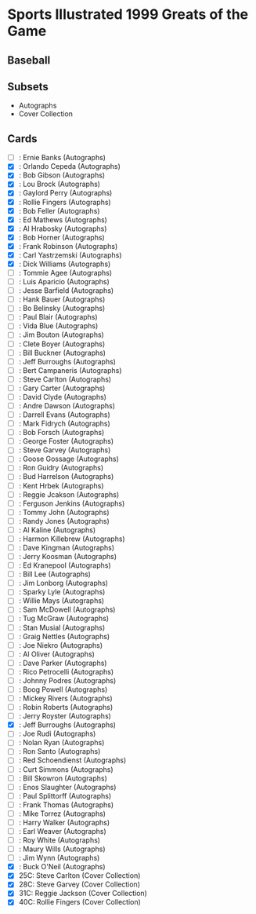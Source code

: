 # Sports Illustrated 1999 Greats of the Game
## Baseball

## Subsets

- Autographs
- Cover Collection

## Cards

- [ ] : Ernie Banks (Autographs)<br>
- [x] : Orlando Cepeda (Autographs)<br>
- [x] : Bob Gibson (Autographs)<br>
- [x] : Lou Brock (Autographs)<br>
- [x] : Gaylord Perry (Autographs)<br>
- [x] : Rollie Fingers (Autographs)<br>
- [x] : Bob Feller (Autographs)<br>
- [x] : Ed Mathews (Autographs)<br>
- [x] : Al Hrabosky (Autographs)<br>
- [x] : Bob Horner (Autographs)<br>
- [x] : Frank Robinson (Autographs)<br>
- [x] : Carl Yastrzemski (Autographs)<br>
- [x] : Dick Williams (Autographs)<br>
- [ ] : Tommie Agee (Autographs)<br>
- [ ] : Luis Aparicio (Autographs)<br>
- [ ] : Jesse Barfield (Autographs)<br>
- [ ] : Hank Bauer (Autographs)<br>
- [ ] : Bo Belinsky (Autographs)<br>
- [ ] : Paul Blair (Autographs)<br>
- [ ] : Vida Blue (Autographs)<br>
- [ ] : Jim Bouton (Autographs)<br>
- [ ] : Clete Boyer (Autographs)<br>
- [ ] : Bill Buckner (Autographs)<br>
- [ ] : Jeff Burroughs (Autographs)<br>
- [ ] : Bert Campaneris (Autographs)<br>
- [ ] : Steve Carlton (Autographs)<br>
- [ ] : Gary Carter (Autographs)<br>
- [ ] : David Clyde (Autographs)<br>
- [ ] : Andre Dawson (Autographs)<br>
- [ ] : Darrell Evans (Autographs)<br>
- [ ] : Mark Fidrych (Autographs)<br>
- [ ] : Bob Forsch (Autographs)<br>
- [ ] : George Foster (Autographs)<br>
- [ ] : Steve Garvey (Autographs)<br>
- [ ] : Goose Gossage (Autographs)<br>
- [ ] : Ron Guidry (Autographs)<br>
- [ ] : Bud Harrelson (Autographs)<br>
- [ ] : Kent Hrbek (Autographs)<br>
- [ ] : Reggie Jcakson (Autographs)<br>
- [ ] : Ferguson Jenkins (Autographs)<br>
- [ ] : Tommy John (Autographs)<br>
- [ ] : Randy Jones (Autographs)<br>
- [ ] : Al Kaline (Autographs)<br>
- [ ] : Harmon Killebrew (Autographs)<br>
- [ ] : Dave Kingman (Autographs)<br>
- [ ] : Jerry Koosman (Autographs)<br>
- [ ] : Ed Kranepool (Autographs)<br>
- [ ] : Bill Lee (Autographs)<br>
- [ ] : Jim Lonborg (Autographs)<br>
- [ ] : Sparky Lyle (Autographs)<br>
- [ ] : Willie Mays (Autographs)<br>
- [ ] : Sam McDowell (Autographs)<br>
- [ ] : Tug McGraw (Autographs)<br>
- [ ] : Stan Musial (Autographs)<br>
- [ ] : Graig Nettles (Autographs)<br>
- [ ] : Joe Niekro (Autographs)<br>
- [ ] : Al Oliver (Autographs)<br>
- [ ] : Dave Parker (Autographs)<br>
- [ ] : Rico Petrocelli (Autographs)<br>
- [ ] : Johnny Podres (Autographs)<br>
- [ ] : Boog Powell (Autographs)<br>
- [ ] : Mickey Rivers (Autographs)<br>
- [ ] : Robin Roberts (Autographs)<br>
- [ ] : Jerry Royster (Autographs)<br>
- [x] : Jeff Burroughs (Autographs)<br>
- [ ] : Joe Rudi (Autographs)<br>
- [ ] : Nolan Ryan (Autographs)<br>
- [ ] : Ron Santo (Autographs)<br>
- [ ] : Red Schoendienst (Autographs)<br>
- [ ] : Curt Simmons (Autographs)<br>
- [ ] : Bill Skowron (Autographs)<br>
- [ ] : Enos Slaughter (Autographs)<br>
- [ ] : Paul Splittorff (Autographs)<br>
- [ ] : Frank Thomas (Autographs)<br>
- [ ] : Mike Torrez (Autographs)<br>
- [ ] : Harry Walker (Autographs)<br>
- [ ] : Earl Weaver (Autographs)<br>
- [ ] : Roy White (Autographs)<br>
- [ ] : Maury Wills (Autographs)<br>
- [ ] : Jim Wynn (Autographs)<br>
- [x] : Buck O'Neil (Autographs)<br>
- [x] 25C: Steve Carlton (Cover Collection)<br>
- [x] 28C: Steve Garvey (Cover Collection)<br>
- [x] 31C: Reggie Jackson (Cover Collection)<br>
- [x] 40C: Rollie Fingers (Cover Collection)<br>
